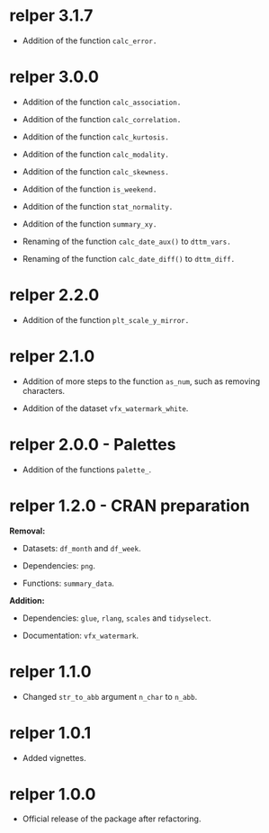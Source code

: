 # relper 3.1.7

* Addition of the function `calc_error.`

# relper 3.0.0

* Addition of the function `calc_association.`

* Addition of the function `calc_correlation.`

* Addition of the function `calc_kurtosis.`

* Addition of the function `calc_modality.`

* Addition of the function `calc_skewness.`

* Addition of the function `is_weekend.`

* Addition of the function `stat_normality.`

* Addition of the function `summary_xy.`

* Renaming of the function `calc_date_aux()` to `dttm_vars.`

* Renaming of the function `calc_date_diff()` to `dttm_diff.`

# relper 2.2.0

* Addition of the function `plt_scale_y_mirror.`

# relper 2.1.0

* Addition of more steps to the function `as_num`, such as removing characters.

* Addition of the dataset `vfx_watermark_white`.

# relper 2.0.0 - Palettes

* Addition of the functions `palette_`.

# relper 1.2.0 - CRAN preparation

**Removal:** 

* Datasets: `df_month` and `df_week`.

* Dependencies: `png`.

* Functions: `summary_data`.

**Addition:**

* Dependencies: `glue`, `rlang`, `scales` and `tidyselect`.

* Documentation: `vfx_watermark`.

# relper 1.1.0

* Changed `str_to_abb` argument `n_char` to `n_abb`.

# relper 1.0.1

* Added vignettes.

# relper 1.0.0

* Official release of the package after refactoring.
